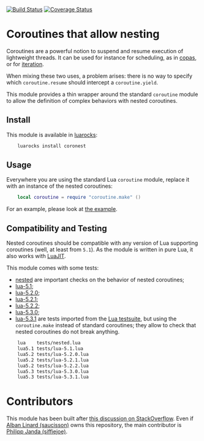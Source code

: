 [![Build Status](https://travis-ci.org/saucisson/lua-coronest.svg?branch=master)](https://travis-ci.org/saucisson/lua-coronest)
[![Coverage Status](https://coveralls.io/repos/saucisson/lua-coronest/badge.svg?branch=master&service=github)](https://coveralls.io/github/saucisson/lua-coronest?branch=master)

# Coroutines that allow nesting

Coroutines are a powerful notion to suspend and resume execution of
lightweight threads. It can be used for instance for scheduling,
as in [copas](http://keplerproject.github.io/copas/), or for
[iteration](http://www.lua.org/pil/9.3.html).

When mixing these two uses, a problem arises: there is no way to specify
which `coroutine.resume` should intercept a `coroutine.yield`.

This module provides a thin wrapper around the standard `coroutine`
module to allow the definition of complex behaviors with nested
coroutines.

## Install

This module is available in [luarocks](https://luarocks.org):

````sh
    luarocks install coronest
````

## Usage

Everywhere you are using the standard Lua `coroutine` module,
replace it with an instance of the nested coroutines:

```lua
    local coroutine = require "coroutine.make" ()
```

For an example, please look at [the example](examples/usage.lua).

## Compatibility and Testing

Nested coroutines should be compatible with any version of Lua supporting
coroutines (well, at least from `5.1`). As the module is written in pure Lua,
it also works with [LuaJIT](http://luajit.org/).

This module comes with some tests:

* [nested](tests/nested.lua) are important checks on the behavior of
  nested coroutines;
* [lua-5.1](tests/lua-5.1.lua);
* [lua-5.2.0](tests/lua-5.2.0.lua);
* [lua-5.2.1](tests/lua-5.2.1.lua);
* [lua-5.2.2](tests/lua-5.2.2.lua);
* [lua-5.3.0](tests/lua-5.3.0.lua);
* [lua-5.3.1](tests/lua-5.3.1.lua) are tests imported from the
  [Lua testsuite](http://www.lua.org/tests/),
  but using the `coroutine.make` instead of standard coroutines;
  they allow to check that nested coroutines do not break anything.

````sh
    lua    tests/nested.lua
    lua5.1 tests/lua-5.1.lua
    lua5.2 tests/lua-5.2.0.lua
    lua5.2 tests/lua-5.2.1.lua
    lua5.2 tests/lua-5.2.2.lua
    lua5.3 tests/lua-5.3.0.lua
    lua5.3 tests/lua-5.3.1.lua
````

# Contributors

This module has been built after
[this discussion on StackOverflow](http://stackoverflow.com/questions/27123966).
Even if [Alban Linard (saucisson)](https://github.com/saucisson) owns this
repository, the main contributor is
[Philipp Janda (siffiejoe)](https://github.com/siffiejoe).
